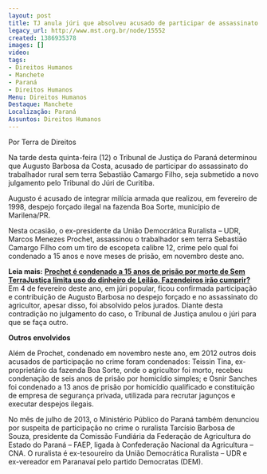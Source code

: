 ```yaml
---
layout: post
title: TJ anula júri que absolveu acusado de participar de assassinato de Sem Terra
legacy_url: http://www.mst.org.br/node/15552
created: 1386935378
images: []
video: 
tags:
- Direitos Humanos
- Manchete
- Paraná
- Direitos Humanos
Menu: Direitos Humanos
Destaque: Manchete
Localização: Paraná
Assuntos: Direitos Humanos
---
```



Por Terra de Direitos


Na tarde desta quinta-feira (12) o Tribunal de Justiça do Paraná determinou que Augusto Barbosa da Costa, acusado de participar do assassinato do trabalhador rural sem terra Sebastião Camargo Filho, seja submetido a novo julgamento pelo Tribunal do Júri de Curitiba.


Augusto é acusado de integrar milícia armada que realizou, em fevereiro de 1998, despejo forçado ilegal na fazenda Boa Sorte, município de Marilena/PR.


Nesta ocasião, o ex-presidente da União Democrática Ruralista – UDR, Marcos Menezes Prochet, assassinou o trabalhador sem terra Sebastião Camargo Filho com um tiro de escopeta calibre 12, crime pelo qual foi condenado a 15 anos e nove meses de prisão, em novembro deste ano.


**Leia mais:**
[**Prochet é condenado a 15 anos de prisão por morte de Sem Terra**](http://www.mst.org.br/node/15478)[**Justiça limita uso do dinheiro de Leilão. Fazendeiros irão cumprir?**](http://www.mst.org.br/node/15549)
Em 4 de fevereiro deste ano, em júri popular, ficou confirmada participação e contribuição de Augusto Barbosa no despejo forçado e no assassinato do agricultor, apesar disso, foi absolvido pelos jurados. Diante desta contradição no julgamento do caso, o Tribunal de Justiça anulou o júri para que se faça outro.


**Outros envolvidos**


Além de Prochet, condenado em novembro neste ano, em 2012 outros dois acusados de participação no crime foram condenados: Teissin Tina, ex-proprietário da fazenda Boa Sorte, onde o agricultor foi morto, recebeu condenação de seis anos de prisão por homicídio simples; e Osnir Sanches foi condenado a 13 anos de prisão por homicídio qualificado e constituição de empresa de segurança privada, utilizada para recrutar jagunços e executar despejos ilegais.


No mês de julho de 2013, o Ministério Público do Paraná também denunciou por suspeita de participação no crime o ruralista Tarcísio Barbosa de Souza, presidente da Comissão Fundiária da Federação de Agricultura do Estado do Paraná – FAEP, ligada à Confederação Nacional da Agricultura – CNA. O ruralista é ex-tesoureiro da União Democrática Ruralista – UDR e ex-vereador em Paranavaí pelo partido Democratas (DEM).

 
